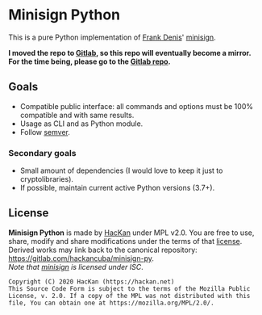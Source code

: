 # Minisign Python

This is a pure Python implementation of [Frank Denis](https://twitter.com/jedisct1/)' [minisign](https://jedisct1.github.io/minisign/).

**I moved the repo to [Gitlab](https://gitlab.com/hackancuba/minisign-py), so this repo will eventually become a mirror. For the time being, please go to the [Gitlab repo](https://gitlab.com/hackancuba/minisign-py).**

## Goals

* Compatible public interface: all commands and options must be 100% compatible and with same results.
* Usage as CLI and as Python module.
* Follow [semver](https://semver.org/).

### Secondary goals

* Small amount of dependencies (I would love to keep it just to cryptolibraries).
* If possible, maintain current active Python versions (3.7+).

## License

**Minisign Python** is made by [HacKan](https://hackan.net) under MPL v2.0. You are free to use, share, modify and share modifications under the terms of that [license](LICENSE). Derived works may link back to the canonical repository: https://gitlab.com/hackancuba/minisign-py.  
*Note that [minisign](https://github.com/jedisct1/minisign/blob/master/LICENSE) is licensed under ISC*.

    Copyright (C) 2020 HacKan (https://hackan.net)
    This Source Code Form is subject to the terms of the Mozilla Public
    License, v. 2.0. If a copy of the MPL was not distributed with this
    file, You can obtain one at https://mozilla.org/MPL/2.0/.

